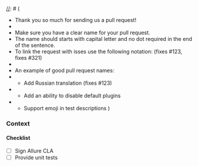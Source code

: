 [//]: # (
* Thank you so much for sending us a pull request! 
*
* Make sure you have a clear name for your pull request. 
* The name should starts with capital letter and no dot required in the end of the sentence.
* To link the request with isses use the following notation: (fixes #123, fixes #321\)
*
* An example of good pull request names:
* - Add Russian translation (fixes #123\)
* - Add an ability to disable default plugins
* - Support emoji in test descriptions
)

### Context
[//]: # (
Describe the problem or feature in addition to a link to the issues
)

#### Checklist
- [ ] Sign Allure CLA
- [ ] Provide unit tests
